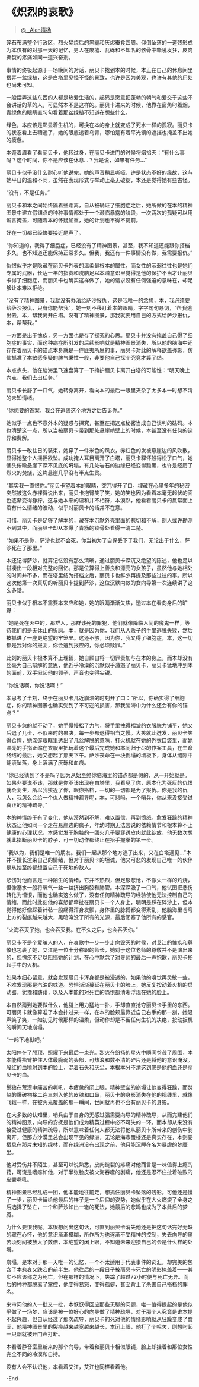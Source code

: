 # 《炽烈的哀歌》
> [@ _Alen清扬](https://weibo.com/u/6459209603)

碎石布满整个行政区，烈火焚烧后的黑霾和灰烬蚕食四周。仰倒坠落的一道残影成为本仅有的对那一天的记忆，男人在废墟、瓦砾和不知名的骸骨中嘶吼发狂，皮肉撕裂的疼痛如同一道兴奋剂。

事情的终极起源于一场晚间的对话，丽贝卡找到本的时候，本正在自己的休息间里摆弄一盆绿植，这是白塔里见怪不怪的景致，也许是因为美观，也许有其他的用处也尚未可知。

一般摆弄这些东西的人都是热爱生活的，起码是愿意把蓬勃的朝气和爱交于这些不会讲话的草的人，可显然本不是这样的。丽贝卡进来的时候，他靠在窗角叼着烟，青绿色的眼睛直勾勾看着那盆绿植不知道在想些什么。

绿色，本应该是彰显着生机的，可换在本的身上就变成了死水一样的孤寂。丽贝卡的状态看上去糟透了，她的眼底透着乌青，哪怕是有着平光镜的遮挡也掩盖不出她的疲惫。

本蹙着眉看了看丽贝卡，他转过身，在丽贝卡进门的时候将烟掐灭：“有什么事吗？这个时间，你不是应该在休息...？我是说，如果有任务...”

丽贝卡似乎没什么耐心听他说完，她的声音稍显嘶哑，许是状态不好的缘故，这与她平日的温和不同，虽然在表现形式与举动上毫无破绽，本还是觉得她有些古怪。

“没有，不是任务。”

丽贝卡和本之间始终隔着些距离，自从被确证了细胞症之后，她所做的在本的精神图景中建立假锚点的种种事情都处于一个濒临暴露的阶段，一次两次的孤疑可以用谎言掩盖，可随着本的怀疑加重，她的计划也不得不提前。

好在一切都已经快要接近尾声了。

“你知道的，我得了细胞症，已经没有了精神图景，甚至，我不知道还能跟你搭档多久，也不知道还能保持正常多久。但我，我还有一件事情没有做，我需要报仇。”

仇恨似乎才是隐藏在丽贝卡外表的温柔最根本的属性，而女性的示弱往往也是她们专属的武器，长达一年的指责和洗脑足以本潜意识里觉得是他的保护不当才让丽贝卡得了细胞症，而丽贝卡也确实这样做了，她的请求没有任何强迫的意味在，却足够让本难以拒绝。

“没有了精神图景，我就没有办法给萨沙报仇，这是我唯一的念想，本，我必须要给萨沙报仇，只有你能帮我”，她一刻不移盯着本的眼睛，字字句句恳切，“帮我逃出去，本，帮我离开白塔。没有了精神图景，那我就要用自己的方式给萨沙报仇，本，帮帮我。”

一方面是出于愧疚，另一方面也是存了探究的心思。丽贝卡并没有掩盖自己得了细胞症的事实，而这种病症所引发的后续影响就是精神图景消失，所以他的脑海中还存在着丽贝卡的锚点本身就是一件匪夷所思的事，丽贝卡对此的解释欲盖弥彰，仿佛抓准了本敏感多疑的脾气秉性一般，非要他自己探个究竟才算了结。

本点点头，他在脑海里飞速盘算了一下掩护丽贝卡离开白塔的可能性：“明天晚上六点，我们去出任务。”

丽贝卡长舒了一口气，她转身离开，看向本的最后一眼里夹杂了太多本一时想不清的未知情绪。

“你想要的答案，我会在逃离这个地方之后告诉你。”

她似乎一点也不意外本的疑惑与探究，甚至在把这点秘密当成自己谈判的砝码。本也清楚这一点，所以当被丽贝卡带到那处悬崖峭壁上的时候，本甚至没有任何的诧异和费解。

丽贝卡一改往日的装束，她穿了一件米色的风衣，赤红色的发被悬崖边的风吹散，显得她整个人摇摇欲坠。成功掩人耳目离开了白塔，丽贝卡释怀般得松了口气，她低头俯瞰悬崖下深不见底的坍塌，有几处岩石的边缘已经变得黢黑，也许是经历了烈火的焚烧，这片悬崖几乎没有半点生灵。

“其实我一直恨你。”丽贝卡望着本的眼睛，突兀得开了口。埋藏在心里多年的秘密突然被这么赤裸得说出来，丽贝卡抱臂笑了笑，她的笑也因为看着本毫无起伏的面色逐渐变得狰狞。这与她本来的温和并不相符，本漠然，他看着丽贝卡的反常面上没有什么情绪的波动，似乎对丽贝卡的话并不在意。

可惜，丽贝卡是足够了解本的，藏在本沉默外壳里面的悲切和不解，别人或许勘测不到其中，而丽贝卡却从本爆了青筋的锁骨处看得一清二楚。

“如果不是你，萨沙也就不会死，你当初为了自保丢下了我们，无论出于什么，萨沙死在了那里。”

本还记得萨沙，就算记忆没有那么清晰，通过丽贝卡深沉又绝望的陈述，他也足以拼凑出一段相对完整的回忆。那是位算得上善良和漂亮的女孩子，虽然他与她相处的时间并不多，而在塔里结为搭档之后，丽贝卡也鲜少再提及那些过往的事。所以这次他第一次真切的听丽贝卡提到萨沙，这位沉默内敛的女向导第一次连续讲了这么多话。

丽贝卡似乎根本不需要本来应和她，她的眼睛渐渐失焦，透过本在看向身后的旷野：

“她是死在火中的，那群人，那群该死的罪犯，他们就像降临人间的魔鬼一样，等待我们的是无休止的折磨。本，就是因为你，我们从人贩子的手里逃脱失败，然后被抓进了一座更绝望的牢笼里。这还不够，因为你，我又得了细胞症，本，这一切都是我对你的报复，你会遭到报应的，你必须赎罪。”

此刻的丽贝卡根本算不上理智，她自顾自将一切罪责加与在本的身上，而本却没有丝毫为自己辩解的意思，他近乎冷漠的沉默似乎激怒了丽贝卡，丽贝卡猛地冲到本的面前，双手揪起他的领子，声音也变得尖锐。

“你说话啊，你说话啊！”

本思考了半刻，终于在丽贝卡几近崩溃的时刻开了口：“所以，你确实得了细胞症，你的精神图景也确实受到了不可逆的损害，那我脑海中为什么还会有你的锚点？”

丽贝卡忽的就不动了，她手慢慢松了力气，将手里拽得褶皱的衣服脱力铺平，她又后退了几步，不似来时的果决，每一步都退得相当之慢。大笑就此迸发，丽贝卡笑得仓惶，她深邃眼眶里透出了几丝解脱的意味，打火机就在她的外衣口袋里，而她漂亮的手指正缩在衣服里把玩着这个最后完成她和本同归于尽的作案工具，在生命终结的最后，她又想起了那天下午。萨沙丧命在一块倒塌的墙板下，身体从缝隙中翻滚坠落，身上落满了灰砾和血痕。

“你已经猜到了不是吗？因为从始至终你脑海里的锚点都是假的，从一开始就是。如果非要说不该，那就是你不该出现在白塔里，我看见了你，原本化为死灰的仇恨就会复生，所以我接近了你，跟你搭档，一切的一切都是为了报仇。你是我的仇人，我怎么会给一个仇人做精神疏导呢，本，可悲吗，一个哨兵，你从来没接受过真正的精神疏导。”

本的神情终于有了变化，他从漠然到不解，难以置信，再到愤怒。愈发狂躁的精神状态让他如同一个走在悬崖边的疯子，年幼时期无法言说的依赖情节和根本算不上健康的心理状况，本感觉发于胸腔的一团火几乎要穿透皮肉就此绽放，他无数次想就此掐断丽贝卡的脖子，可一切动作都终止在抬手握拳的第一步。

“我以为，我们是唯一的朋友。我们一起从那个地方逃了出来，又在白塔遇见…”本并不擅长渲染自己的情绪，但对于丽贝卡的坦诚，他又可悲的发现自己唯一的伙伴是从始至终都想置自己于死地的敌人。

悲伤对他而言是一种陌生的情绪，它并不热烈，但足够悲怆，不像火一样的灼烧，但像溺水一般将氧气一丝一丝挤出胸腔和肺管。本深深吸了一口气，他试图把悲伤转化为憎恨，而他也确实这么做了，没有任何精神疏导的经验使他无法控制自己的情绪，而此时此刻他的喜怒都牵扯在丽贝卡一个人身上，明明是踩在碎沙上，但本觉得他好像踩着针毡一般痛得浑身发颤，身体里的脉搏都变得紊乱，他脑海里苍穹上方的裂痕越来越大，黑暗淹没了所有的光源，最后闭塞了他所有的感官。

“火海吞灭了她，也会吞灭我。在不久之后，也会吞灭你。”

丽贝卡不是个爱骗人的人，在哀歌中一步一步走向毁灭的时候，对艾江的愧疚和尊敬也包裹了她，艾江是一位十分称职的师长，她对于这位老师的尊敬并不是演出来的，但愧疚不足以阻挡她的计划，在心中默念了对导师的最后一声抱歉，丽贝卡扬起手中的火机。

如果本细心留意，就会发现丽贝卡浑身都是被浸透的，如果他的嗅觉再灵敏一些，不难发现那是汽油的味道。恐惧渐渐蔓延在丽贝卡的脸上，她反复按动着火机的启动器，犹豫和踌躇，以及人本能的对死亡的恐惧都清晰浮现在她的脸上。

本自然猜到她要做什么，他腿上用力猛地一扑，手却直直抢夺丽贝卡手里的东西。可丽贝卡就像算准了本会扑过来一样，在本的脸颊最靠近自己右手的那一刻，她轻声笑了笑，一如初见时候那样的温柔，但动作却是不留任何生机的决绝，按动扳机的瞬间天地崩塌。

“一起下地狱吧。”

太阳停在了颅顶，照耀下来最后一束光。烈火在纷扬的星火中瞬间卷袭了周围，本本能得抬臂护住人体最脆弱的头部，可热浪和数不清的碎片还是将他的意识淹没。殷红的血喷射到本的脸上，混着石头和灰尘，本根本分不清这到底是他的血还是丽贝卡的血。

鬃狼在荒漠中痛苦的嘶吼，本疲惫的闭上眼，精神壁垒的崩塌让他变得狂躁，而焚烧的爆破物接二连三刺入他的皮肤和口鼻，丽贝卡的身影消失在他的视线里，就像飞蛾一样，在被火光覆盖的那一瞬间，世间就再也不会有丽贝卡的身影。

在大多数的认知里，哨兵由于自身的无感过强需要向导的精神疏导，从而完建他们的精神图景，向导的安抚是他们成为精英过程中必不可失的一环。而本却从来没有接受过健康的精神疏导，所以意味着任何人都无法将他从丽贝卡所带来的创伤中剥离开。但那方沙漠里总会出现罕见的绿洲，无论是海市蜃楼还是真实存在，本则要栖息在那片未知的绿林，而在绿洲没有出现之前，他只能沉睡在名为暴虐的梦魇里。

他对受伤并不陌生，甚至可以说熟悉，皮肉绽裂的疼痛对他而言是一味值得上瘾的药，可饶是嗜疼如他，对于半张脸皮被火海吞噬的剧痛，他还是忍不住扯着破败的皮囊嘶吼。

精神图景已经乱成一团，他本能地往前走，想抓住丽贝卡坠落的残影。可他还是慢了一步，丽贝卡留给他最后的样子是一个后仰的姿势，她似乎在大火燃烧了全身之后选择了坠亡，一个和萨沙如出一辙的死法，她最后的悲鸣也成为了本此后的梦魇。

为什么要恨我呢。本很想问出这句话，可直到丽贝卡消失他还是把这句话完好无缺的藏在心怀，他的意识渐渐模糊，所作所为也逐渐不受精神的控制，失去向导的痛苦顷刻间被放大了数倍，本绝望的闭上眼，不知道未来迎接自己的会是什么样的处境。

崩塌，是本对于那一天唯一的记忆，一个不太适用于代表事件的词汇，却完美的包含了本悲哀又跌宕的前半生。他往后的一段日子被丽贝卡死亡的阴影掩盖着——其实不应该称之为死亡，但在那样的情况下，失踪了超过72小时便与死亡无异。而后的种种都脱离了掌控，他变得易怒，变得孤僻，甚至背上了杀害自己搭档的罪名。

来审问他的人一批又一批，本恹恹得回应那些无聊的问题，唯一值得提起的是他似乎做了一场梦，应该是被一位好心的向导做了精神疏导，对于那个人究竟是谁本提不起兴趣，但自从经过了那次疏导，丽贝卡的死对他的情绪影响就从狂躁变成了酸涩，他精神图景里的裂痕越来越宽越来越长，本闭上眼，他打了个哈欠，刚想叼起一只烟就被开门声打断。

本看着静音室里新来的那个向导，带着和丽贝卡相似眼镜，脸上却挂着和那位女性完全不同的冷漠和自持。

没有人会不认识他，本看着艾江，艾江也同样看着他。




-End-












